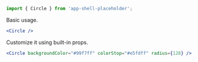 ```jsx static
import { Circle } from 'app-shell-placeholder';
```

Basic usage.

```jsx
<Circle />
```

Customize it using built-in props.

```jsx
<Circle backgroundColor="#99f7ff" colorStop="#e5fdff" radius={128} />
```
